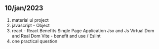 ## 10/jan/2023
1. material ui project
2.  javascript - Object 
3.  react - 
    React Benefits
    Single Page Application
    Jsx and Js
    Virtual Dom and Real Dom
    Vite - benefit and use / Eslint
4. one practical question

